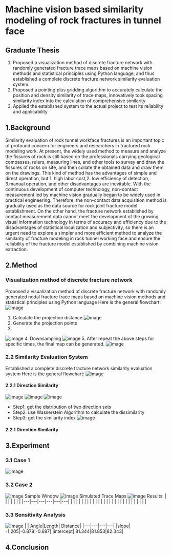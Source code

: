 # Machine vision based similarity modeling of rock fractures in tunnel face
## Graduate Thesis
1. Proposed a visualization method of discrete fracture network with randomly generated fracture trace maps based on machine vision methods and statistical principles using Python language, and thus established a complete discrete fracture network similarity evaluation system.
2. Proposed a pointing plus gridding algorithm to accurately calculate the position and density similarity of trace maps, innovatively took spacing similarity index into the calculation of comprehensive similarity
3. Applied the established system to the actual project to test its reliability and applicability

## 1.Background
Similarity evaluation of rock tunnel workface fractures is an important topic of profound concern for engineers and researchers in fractured rock modeling work. At present, the widely used method to measure and analyze the fissures of rock is still based on the professionals carrying geological compasses, rulers, measuring lines, and other tools to survey and draw the fissures of rocks on site, and then collate the obtained data and draw them on the drawings. This kind of method has the advantages of simple and direct operation, but 1. high labor cost,2. low efficiency of detection, 3.manual operation, and other disadvantages are inevitable. With the continuous development of computer technology, non-contact measurement led by machine vision gradually began to be widely used in practical engineering. Therefore, the non-contact data acquisition method is gradually used as the data source for rock joint fracture model establishment. On the other hand, the fracture network established by contact measurement data cannot meet the development of the growing visual information technology in terms of accuracy and efficiency due to the disadvantages of statistical localization and subjectivity, so there is an urgent need to explore a simpler and more efficient method to analyze the similarity of fracture modeling in rock tunnel working face and ensure the reliability of the fracture model established by combining machine vision extraction.

## 2.Method
### Visualization method of discrete fracture network 
Proposed a visualization method of discrete fracture network with randomly generated nodal fracture trace maps based on machine vision methods and statistical principles using Python language
Here is the general flowchart:
![image](https://user-images.githubusercontent.com/39005000/197426629-689b432f-7281-4d0a-83f2-0019573ca871.png)

1. Calculate the projection distance
![image](https://user-images.githubusercontent.com/39005000/197426878-47033747-eae6-438a-b2ab-ba38d5197816.png)
2. Generate the projection points
3. 
![image](https://user-images.githubusercontent.com/39005000/197426920-87a53430-5270-4248-8574-4c44127db813.png)
4. Downsampling
![image](https://user-images.githubusercontent.com/39005000/197427033-0e164637-bd4a-47be-8134-ca438c48866b.png)
5. After repeat the above steps for specific times, the final map can be generated.
![image](https://user-images.githubusercontent.com/39005000/197427037-7462d9af-ea8f-4c51-bd03-f7859ace9b81.png)


### 2.2 Similarity Evaluation System
Established a complete discrete fracture network similarity evaluation system
Here is the general flowchart:
![image](https://user-images.githubusercontent.com/39005000/198194191-79234f4b-929f-47a0-a7dd-2a4287350dd0.png)
#### 2.2.1 Direction Similarity
![image](https://user-images.githubusercontent.com/39005000/198194766-5b34f02b-669b-410a-845e-320927235746.png)
![image](https://user-images.githubusercontent.com/39005000/198194773-e67df835-ae10-4375-a44f-fc0915e2df94.png)
![image](https://user-images.githubusercontent.com/39005000/198194780-84165c57-1112-4d7b-87eb-bb97576b048f.png)
- Step1: get the distribution of two direction sets
- Step2: use Wasserstein Algorithm to calculate the dissimilarity
- Step3: get the similarity index
![image](https://user-images.githubusercontent.com/39005000/198195004-5a37ca45-c5d3-4ea1-8b53-61192632e861.png)
#### 2.2.1 Direction Similarity

## 3.Experiment
### 3.1 Case 1
![image](https://user-images.githubusercontent.com/39005000/198191638-f39ffd42-e48a-4f9d-96e8-26c739f237e2.png)
### 3.2 Case 2
![image](https://user-images.githubusercontent.com/39005000/198191682-09bf75c1-4e14-4351-9ded-922d7fd329a9.png)
Sample Window
![image](https://user-images.githubusercontent.com/39005000/198191689-2406adb7-0541-4df3-9df5-c6015910be1f.png)
Simulated Trace Maps
![image](https://user-images.githubusercontent.com/39005000/198191724-e912f36c-9d1e-4247-8c5c-ae7495ee60e9.png)
Results:
|   |   |   |   |   |   |
|---|---|---|---|---|---|
|   |   |   |   |   |   |
|   |   |   |   |   |   |
|   |   |   |   |   |   |
|   |   |   |   |   |   |
### 3.3 Sensitivity Analysis
![image](https://user-images.githubusercontent.com/39005000/198191135-34430ed5-3225-4d5b-bcc4-eac167fe3b78.png)
|   | Angle|Length| Distance|
|---|---|---|---|
|slope| -1.205|-0.878|-0.697|
|intercept| 81.344|81.853|82.343|
## 4.Conclusion

